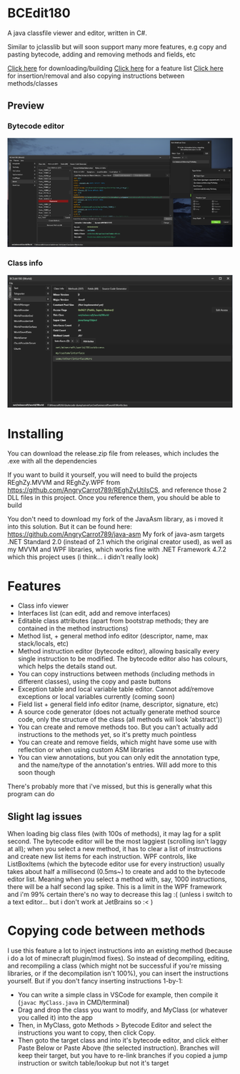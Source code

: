 

# BCEdit180
A java classfile viewer and editor, written in C#. 

Similar to jclasslib but will soon support many more features, e.g copy and pasting bytecode, adding and removing methods and fields, etc

[Click here](#installing) for downloading/building
[Click here](#features) for a feature list
[Click here](#copying-code-between-methods) for insertion/removal and also copying instructions between methods/classes



## Preview
### Bytecode editor
![](z17dYi6K4J.png)
### Class info
![](ydGC874C0X.png)

# Installing
You can download the release.zip file from releases, which includes the .exe with all the dependencies

If you want to build it yourself, you will need to build the projects REghZy.MVVM and REghZy.WPF from https://github.com/AngryCarrot789/REghZyUtilsCS,
and reference those 2 DLL files in this project. Once you reference them, you should be able to build

You don't need to download my fork of the JavaAsm library, as i moved it into this solution. But it can be found here: https://github.com/AngryCarrot789/java-asm
My fork of java-asm targets .NET Standard 2.0 (instead of 2.1 which the original creator used), as well as my MVVM and WPF libraries, which works fine with .NET Framework 4.7.2 which this project uses (i think... i didn't really look)

# Features 
- Class info viewer
- Interfaces list (can edit, add and remove interfaces)
- Editable class attributes (apart from bootstrap methods; they are contained in the method instructions)
- Method list, + general method info editor (descriptor, name, max stack/locals, etc)
- Method instruction editor (bytecode editor), allowing basically every single instruction to be modified. The bytecode editor also has colours, which helps the details stand out.
- You can copy instructions between methods (including methods in different classes), using the copy and paste buttons 
- Exception table and local variable table editor. Cannot add/remove exceptions or local variables currently (coming soon)
- Field list + general field info editor (name, descriptor, signature, etc)
- A source code generator (does not actually generate method source code, only the structure of the class (all methods will look 'abstract'))
- You can create and remove methods too. But you can't actually add instructions to the methods yet, so it's pretty much pointless
- You can create and remove fields, which might have some use with reflection or when using custom ASM libraries
- You can view annotations, but you can only edit the annotation type, and the name/type of the annotation's entries. Will add more to this soon though

There's probably more that i've missed, but this is generally what this program can do

## Slight lag issues
When loading big class files (with 100s of methods), it may lag for a split second. The bytecode editor will be the most laggiest (scrolling isn't laggy at all); when you select a new method, it has to clear a list of instructions and create new list items for each instruction. WPF controls, like ListBoxItems (which the bytecode editor use for every instruction) usually takes about half a millisecond (0.5ms~) to create and add to the bytecode editor list. Meaning when you select a method with, say, 1000 instructions, there will be a half second lag spike. This is a limit in the WPF framework and i'm 99% certain there's no way to decrease this lag :( (unless i switch to a text editor... but i don't work at JetBrains so :<   )

# Copying code between methods
I use this feature a lot to inject instructions into an existing method (because i do a lot of minecraft plugin/mod fixes). So instead of decompiling, editing, and recompiling a class (which might not be successful if you're missing libraries, or if the decompilation isn't 100%), you can insert the instructions yourself.
But if you don't fancy inserting instructions 1-by-1:
- You can write a simple class in VSCode for example, then compile it (`javac MyClass.java` in CMD/terminal)
- Drag and drop the class you want to modify, and MyClass (or whatever you called it) into the app
- Then, in MyClass, goto Methods > Bytecode Editor and select the instructions you want to copy, then click Copy.
- Then goto the target class and into it's bytecode editor, and click either Paste Below or Paste Above (the selected instruction). Branches will keep their target, but you have to re-link branches if you copied a jump instruction or switch table/lookup but not it's target
